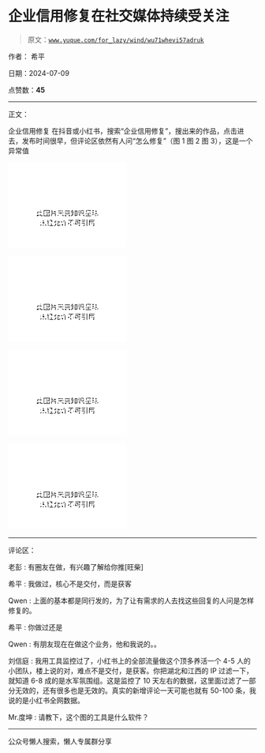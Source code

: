# 企业信用修复在社交媒体持续受关注

> 原文：[`www.yuque.com/for_lazy/wind/wu71whevi57adruk`](https://www.yuque.com/for_lazy/wind/wu71whevi57adruk)

作者： 希平

日期：2024-07-09

点赞数：**45**

* * *

正文：

企业信用修复 在抖音或小红书，搜索“企业信用修复”，搜出来的作品，点击进去，发布时间很早，但评论区依然有人问“怎么修复”（图 1 图 2 图 3），这是一个异常值

![](img/159e499929533972c7a2efc4795f80f6.png "None")

![](img/3beeedb32c4ee849f171a8bfba3b961b.png "None")

![](img/8d378747161459a8974e5c97f3ad5cdb.png "None")

![](img/91b0b3ea8ca88036563406c8d7de4206.png "None")

* * *

评论区：

老彭 : 有圈友在做，有兴趣了解给你推[旺柴]

希平 : 我做过，核心不是交付，而是获客

Qwen : 上面的基本都是同行发的，为了让有需求的人去找这些回复的人问是怎样修复的。

希平 : 你做过还是

Qwen : 有朋友现在在做这个业务，他和我说的。。

刘信庭 : 我用工具监控过了，小红书上的全部流量做这个顶多养活一个 4-5 人的小团队，楼上说的对，难点不是交付，是获客。你把湖北和江西的 IP 过滤一下，就知道 6-8 成的是水军氛围组。这是监控了 10 天左右的数据，这里面过滤了一部分无效的，还有很多也是无效的。真实的新增评论一天可能也就有 50-100 条，我说的是小红书全网数据。

Mr.度坤 : 请教下，这个图的工具是什么软件？

* * *

公众号懒人搜索，懒人专属群分享